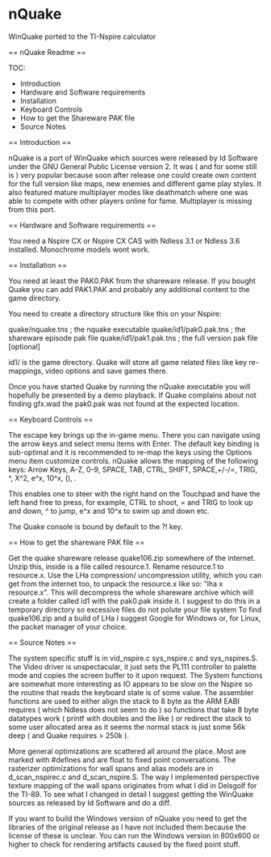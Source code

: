 # nQuake

WinQuake ported to the TI-Nspire calculator

== nQuake Readme ==

TOC:
- Introduction
- Hardware and Software requirements
- Installation
- Keyboard Controls
- How to get the Shareware PAK file
- Source Notes


== Introduction ==

nQuake is a port of WinQuake which sources were released by
Id Software under the GNU General Public License version 2.
It was ( and for some still is ) very popular because soon
after release one could create own content for the full
version like maps, new enemies and different game play
styles. It also featured mature multiplayer modes like
deathmatch where one was able to compete with other players
online for fame. Multiplayer is missing from this port.


== Hardware and Software requirements ==

You need a Nspire CX or Nspire CX CAS with Ndless 3.1 or
Ndless 3.6 installed. Monochrome models wont work.


== Installation ==

You need at least the PAK0.PAK from the shareware release.
If you bought Quake you can add PAK1.PAK and probably any
additional content to the game directory.

You need to create a directory structure like this on
your Nspire:

quake/nquake.tns		; the nquake executable
quake/id1/pak0.pak.tns	; the shareware episode pak file
quake/id1/pak1.pak.tns	; the full version pak file [optional]

id1/ is the game directory. Quake will store all game related
files like key re-mappings, video options and save games
there.

Once you have started Quake by running the nQuake executable
you will hopefully be presented by a demo playback. If Quake
complains about not finding gfx.wad the pak0.pak was not
found at the expected location.


== Keyboard Controls ==

The escape key brings up the in-game menu. There you can
navigate using the arrow keys and select menu items with
Enter. The default key binding is sub-optimal and it is
recommended to re-map the keys using the Options menu item
customize controls.
nQuake allows the mapping of the following keys:
Arrow Keys, A-Z, 0-9, SPACE, TAB, CTRL, SHIFT, SPACE,+/-/=,
TRIG, ^, X^2, e^x, 10^x, (), .

This enables one to steer with the right hand on the
Touchpad and have the left hand free to press, for example,
CTRL to shoot, = and TRIG to look up and down, ^ to jump,
e^x and 10^x to swim up and down etc.

The Quake console is bound by default to the ?! key.


== How to get the shareware PAK file ==

Get the quake shareware release quake106.zip somewhere of
the internet. Unzip this, inside is a file called resource.1.
Rename resource.1 to resource.x. Use the LHa compression/
uncompression utility, which you can get from the internet
too, to unpack the resource.x like so: "lha x resource.x".
This will decompress the whole shareware archive which will
create a folder called id1 with the pak0.pak inside it. I
suggest to do this in a temporary directory so excessive
files do not polute your file system
To find quake106.zip and a build of LHa I suggest Google for
Windows or, for Linux, the packet manager of your choice.


== Source Notes ==

The system specific stuff is in vid_nspire.c sys_nspire.c
and sys_nspires.S. The Video driver is unspectacular, it
just sets the PL111 controller to palette mode and copies
the screen buffer to it upon request. The System functions
are somewhat more interesting as IO appears to be slow on
the Nspire so the routine that reads the keyboard state is
of some value. The assembler functions are used to either
align the stack to 8 byte as the ARM EABI requires ( which
Ndless does not seem to do ) so functions that take 8 byte
datatypes work ( printf with doubles and the like ) or
redirect the stack to some user allocated area as it seems
the normal stack is just some 56k deep ( and Quake
requires > 250k ).

More general optimizations are scattered all around the
place. Most are marked with #defines and are float to
fixed point conversations. The rasterizer optimizations
for wall spans and alias models are in d_scan_nspirec.c
and d_scan_nspire.S. The way I implemented perspective
texture mapping of the wall spans originates from what
I did in Delsgolf for the TI-89. To see what I changed
in detail I suggest getting the WinQuake sources as
released by Id Software and do a diff.

If you want to build the Windows version of nQuake you
need to get the libraries of the original release as I
have not included them because the license of these is
unclear. You can run the Windows version in 800x600
or higher to check for rendering artifacts caused by
the fixed point stuff.